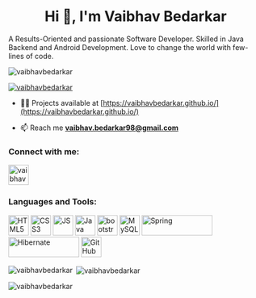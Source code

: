 <h1 align="center">Hi 👋, I'm Vaibhav Bedarkar</h1>
<p align="left">A Results-Oriented and passionate Software Developer. Skilled in Java Backend and Android Development. Love to change the world with few-lines of code. </p>

<p align="left"> <img src="https://komarev.com/ghpvc/?username=vaibhavbedarkar&label=Profile%20views&color=0e75b6&style=flat" alt="vaibhavbedarkar" /> </p>

<p align="left"> <a href="https://github.com/ryo-ma/github-profile-trophy"><img src="https://github-profile-trophy.vercel.app/?username=vaibhavbedarkar" alt="vaibhavbedarkar" /></a> </p>


- 👨‍💻 Projects available at [https://vaibhavbedarkar.github.io/](https://vaibhavbedarkar.github.io/)

- 📫 Reach me **vaibhav.bedarkar98@gmail.com**

<h3 align="left">Connect with me:</h3>
<p align="left">
<a href="https://linkedin.com/in/vaibhavbedarkar" target="blank"><img align="center" src="https://cdn-icons-png.flaticon.com/512/3536/3536505.png" alt="vaibhavbedarkar" height="40" width="40" /></a>
</p>

<h3 align="left">Languages and Tools:</h3>
<p align="left"> 
<img src="https://cdn-icons-png.flaticon.com/512/5968/5968267.png" alt="HTML5" width="40" height="40"/>  
<img src="https://cdn-icons-png.flaticon.com/512/5968/5968242.png" alt="CSS3" width="40" height="40"/>  
<img src="https://cdn-icons-png.flaticon.com/512/5968/5968292.png" alt="JS" width="40" height="40"/>  
<img src="https://cdn-icons-png.flaticon.com/512/5968/5968282.png" alt="Java" width="40" height="40"/>  
<img src="https://getbootstrap.com/docs/5.2/assets/brand/bootstrap-logo-shadow.png" alt="bootstrap" width="40" height="40"/> 
<img src="https://cdn-icons-png.flaticon.com/512/919/919836.png" alt="MySQL" width="40" height="40"/>
<img src="https://spring.io/images/spring-logo-9146a4d3298760c2e7e49595184e1975.svg" alt="Spring" width="140" height="40"/> 
<img src="https://hibernate.org/images/hibernate-logo.svg" alt="Hibernate" width="140" height="40"/> 
<img src="https://cdn-icons-png.flaticon.com/512/3291/3291695.png" alt="GitHub" width="40" height="40"/>


</p>

<p><img align="left" src="https://github-readme-stats.vercel.app/api/top-langs?username=vaibhavbedarkar&show_icons=true&locale=en&layout=compact" alt="vaibhavbedarkar" /></p>

<p>&nbsp;<img align="center" src="https://github-readme-stats.vercel.app/api?username=vaibhavbedarkar&show_icons=true&locale=en" alt="vaibhavbedarkar" /></p>

<p><img align="center" src="https://github-readme-streak-stats.herokuapp.com/?user=vaibhavbedarkar&" alt="vaibhavbedarkar" /></p>
